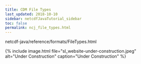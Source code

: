 ```yaml
---
title: CDM File Types
last_updated: 2018-10-10
sidebar: netcdfJavaTutorial_sidebar
toc: false
permalink: ncj_file_types.html
---
```


netcdf-java/reference/formats/FileTypes.html

{% include image.html file="sl_website-under-construction.jpeg" alt="Under Construction" caption="Under Construction" %}